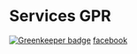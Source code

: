 # Services GPR

[![Greenkeeper badge](https://badges.greenkeeper.io/stefb965/insomniaqc.svg)](https://greenkeeper.io/)
[facebook](https://www.facebook.com/Gpr-1459364327469492/)
